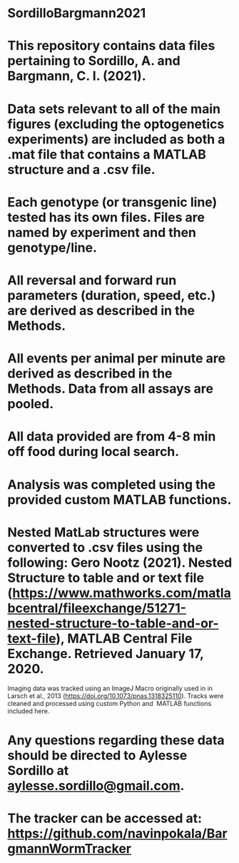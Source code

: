 # SordilloBargmann2021
# This repository contains data files pertaining to Sordillo, A. and Bargmann, C. I. (2021). 
# Data sets relevant to all of the main figures (excluding the optogenetics experiments) are included as both a .mat file that contains a MATLAB structure and a .csv file.
# Each genotype (or transgenic line) tested has its own files.  Files are named by experiment and then genotype/line.

# All reversal and forward run parameters (duration, speed, etc.) are derived as described in the Methods.
# All events per animal per minute are derived as described in the Methods. Data from all assays are pooled.
# All data provided are from 4-8 min off food during local search. 

# Analysis was completed using the provided custom MATLAB functions.

# Nested MatLab structures were converted to .csv files using the following: Gero Nootz (2021). Nested Structure to table and or text file (https://www.mathworks.com/matlabcentral/fileexchange/51271-nested-structure-to-table-and-or-text-file), MATLAB Central File Exchange. Retrieved January 17, 2020.

Imaging data was tracked using an ImageJ Macro originally used in in Larsch et al., 2013 (https://doi.org/10.1073/pnas.1318325110). Tracks were cleaned and processed using custom Python and  MATLAB functions included here. 

# Any questions regarding these data should be directed to Aylesse Sordillo at aylesse.sordillo@gmail.com.

# The tracker can be accessed at: https://github.com/navinpokala/BargmannWormTracker


